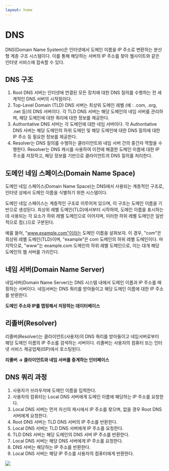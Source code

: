 ```yaml
---
layout: home
---
```


# DNS

DNS(Domain Name System)은 인터넷에서 도메인 이름을 IP 주소로 변환하는 분산형 계층 구조 시스템이다. 이를 통해 해당하는 서버의 IP 주소를 찾아 웹사이트와 같은 인터넷 서비스에 접속할 수 있다.

## DNS 구조

1. Root DNS 서버는 인터넷에 연결된 모든 장치에 대한 DNS 질의를 수행하는 전 세계적인 DNS 서버의 시작점이다.
2. Top-Level Domain (TLD) DNS 서버는 최상위 도메인 레벨 (예 : .com, .org, .net 등)의 DNS 서버이다. 각 TLD DNS 서버는 해당 도메인의 네임 서버를 관리하며, 해당 도메인에 대한 쿼리에 대한 정보를 제공한다.
3. Authoritative DNS 서버는 각 도메인에 대한 네임 서버이다. 각 Authoritative DNS 서버는 해당 도메인의 하위 도메인 및 해당 도메인에 대한 DNS 질의에 대한 IP 주소 등 필요한 정보를 제공한다.
4. Resolver는 DNS 질의를 수행하는 클라이언트와 네임 서버 간의 중간자 역할을 수행한다. Resolver는 DNS 캐시를 사용하여 이전에 해결한 도메인 이름에 대한 IP 주소를 저장하고, 해당 정보를 기반으로 클라이언트의 DNS 질의를 처리한다.

## 도메인 네임 스페이스(Domain Name Space)

도메인 네임 스페이스(Domain Name Space)는 DNS에서 사용되는 계층적인 구조로, 인터넷 상에서 도메인 이름을 식별하기 위한 시스템이다.

도메인 네임 스페이스는 계층적인 구조로 이루어져 있으며, 이 구조는 도메인 이름을 기반으로 생성된다. 최상위 레벨 도메인(TLD)에서부터 시작하여, 도메인 이름을 표시하는 데 사용되는 각 요소가 하위 레벨 도메인으로 이어지며, 이러한 하위 레벨 도메인은 일반적으로 점(.)으로 구분된다.

예를 들어, "www.example.com"이라는 도메인 이름을 살펴보자. 이 경우, "com"은 최상위 레벨 도메인(TLD)이며, "example"은 com 도메인의 하위 레벨 도메인이다. 마지막으로, "www"는 example.com 도메인의 하위 레벨 도메인으로, 이는 대개 해당 도메인의 웹 서버를 가리킨다.

## 네임 서버(Domain Name Server)

네임서버(Domain Name Server)는 DNS 시스템 내에서 도메인 이름과 IP 주소를 매핑하는 서버이다. 네임서버는 DNS 쿼리를 받아들이고 해당 도메인 이름에 대한 IP 주소를 반환한다.

**도메인 주소와 IP를 맵핑해서 저장하는 데이터베이스**

## 리졸버(Resolver)

리졸버(Resolver)는 클라이언트(사용자)의 DNS 쿼리를 받아들이고 네임서버로부터 해당 도메인 이름의 IP 주소를 검색하는 서버이다. 리졸버는 사용자의 컴퓨터 또는 인터넷 서비스 제공업체(ISP)에서 호스팅된다.

**리졸버 → 클라이언트와 네임 서버를 중계하는 인터페이스**

## DNS 쿼리 과정

1. 사용자가 브라우저에 도메인 이름을 입력한다.
2. 사용자의 컴퓨터는 Local DNS 서버에게 도메인 이름에 해당하는 IP 주소를 요청한다.
3. Local DNS 서버는 먼저 자신의 캐시에서 IP 주소를 찾으며, 없을 경우 Root DNS 서버에게 요청한다.
4. Root DNS 서버는 TLD DNS 서버의 IP 주소를 반환한다.
5. Local DNS 서버는 TLD DNS 서버에게 IP 주소를 요청한다.
6. TLD DNS 서버는 해당 도메인의 DNS 서버 IP 주소를 반환한다.
7. Local DNS 서버는 해당 DNS 서버에게 IP 주소를 요청한다.
8. DNS 서버는 해당하는 IP 주소를 반환한다.
9. Local DNS 서버는 해당 IP 주소를 사용자의 컴퓨터에게 반환한다.

![](https://d1.awsstatic.com/Route53/how-route-53-routes-traffic.8d313c7da075c3c7303aaef32e89b5d0b7885e7c.png)